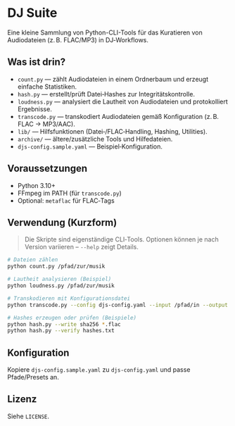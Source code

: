 # DJ Suite

Eine kleine Sammlung von Python-CLI-Tools für das Kuratieren von Audiodateien (z. B. FLAC/MP3) in DJ‑Workflows.

## Was ist drin?
- `count.py` — zählt Audiodateien in einem Ordnerbaum und erzeugt einfache Statistiken.
- `hash.py` — erstellt/prüft Datei‑Hashes zur Integritätskontrolle.
- `loudness.py` — analysiert die Lautheit von Audiodateien und protokolliert Ergebnisse.
- `transcode.py` — transkodiert Audiodateien gemäß Konfiguration (z. B. FLAC → MP3/AAC).
- `lib/` — Hilfsfunktionen (Datei‑/FLAC‑Handling, Hashing, Utilities).
- `archive/` — ältere/zusätzliche Tools und Hilfedateien.
- `djs-config.sample.yaml` — Beispiel‑Konfiguration.

## Voraussetzungen
- Python 3.10+
- FFmpeg im PATH (für `transcode.py`)
- Optional: `metaflac` für FLAC‑Tags


## Verwendung (Kurzform)
> Die Skripte sind eigenständige CLI‑Tools. Optionen können je nach Version variieren – `--help` zeigt Details.

```bash
# Dateien zählen
python count.py /pfad/zur/musik

# Lautheit analysieren (Beispiel)
python loudness.py /pfad/zur/musik

# Transkodieren mit Konfigurationsdatei
python transcode.py --config djs-config.yaml --input /pfad/in --output /pfad/out

# Hashes erzeugen oder prüfen (Beispiele)
python hash.py --write sha256 *.flac
python hash.py --verify hashes.txt
```

## Konfiguration
Kopiere `djs-config.sample.yaml` zu `djs-config.yaml` und passe Pfade/Presets an.

## Lizenz
Siehe `LICENSE`.
